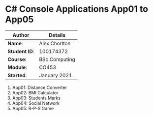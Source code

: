# C# Console Applications App01 to App05
| Author | Details |
| ---- | ---- |
**Name**: | Alex Chorlton  |
**Student ID**: | 100174372 |
**Course:** | BSc Computing |
**Module**: | CO453     |
**Started**: | January 2021 |    

1. App01: Distance Converter
2. App02: BMI Calculator
3. App03: Students Marks
4. App04: Social Network
5. App05: R-P-S Game
